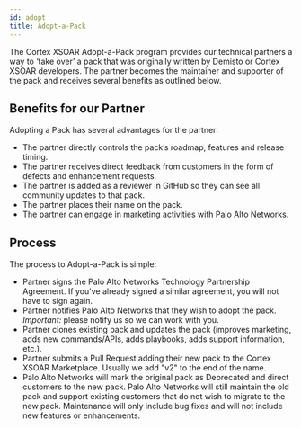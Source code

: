 ```yaml
---
id: adopt 
title: Adopt-a-Pack 
---
```


The Cortex XSOAR Adopt-a-Pack program provides our technical partners a way to ‘take over’ a pack that was originally written by Demisto or Cortex XSOAR developers. The partner becomes the maintainer and supporter of the pack and receives several benefits as outlined below.

## Benefits for our Partner
Adopting a Pack has several advantages for the partner:
- The partner directly controls the pack’s roadmap, features and release timing.
- The partner receives direct feedback from customers in the form of defects and enhancement requests.
- The partner is added as a reviewer in GitHub so they can see all community updates to that pack.
- The partner places their name on the pack.
- The partner can engage in marketing activities with Palo Alto Networks.

## Process
The process to Adopt-a-Pack is simple:
- Partner signs the Palo Alto Networks Technology Partnership Agreement. If you've already signed a similar agreement, you will not have to sign again. 
- Partner notifies Palo Alto Networks that they wish to adopt the pack. *Important:* please notify us so we can work with you. 
- Partner clones existing pack and updates the pack (improves marketing, adds new commands/APIs, adds playbooks, adds support information, etc.).
- Partner submits a Pull Request adding their new pack to the Cortex XSOAR Marketplace. Usually we add "v2" to the end of the name. 
- Palo Alto Networks will mark the original pack as Deprecated and direct customers to the new pack. Palo Alto Networks will still maintain the old pack and support existing customers that do not wish to migrate to the new pack. Maintenance will only include bug fixes and will not include new features or enhancements.

